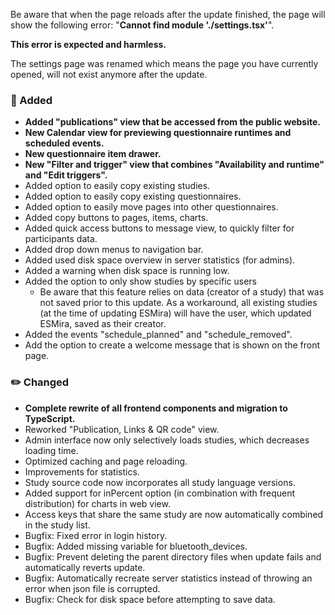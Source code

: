 Be aware that when the page reloads after the update finished, the page will show the following error: "**Cannot find module './settings.tsx'**".

**This error is expected and harmless.**

The settings page was renamed which means the page you have currently opened, will not exist anymore after the update.

### 🚀 Added
- **Added "publications" view that be accessed from the public website.**
- **New Calendar view for previewing questionnaire runtimes and scheduled events.**
- **New questionnaire item drawer.**
- **New "Filter and trigger" view that combines "Availability and runtime" and "Edit triggers".**
- Added option to easily copy existing studies.
- Added option to easily copy existing questionnaires.
- Added option to easily move pages into other questionnaires.
- Added copy buttons to pages, items, charts.
- Added quick access buttons to message view, to quickly filter for participants data.
- Added drop down menus to navigation bar.
- Added used disk space overview in server statistics (for admins).
- Added a warning when disk space is running low.
- Added the option to only show studies by specific users
  - Be aware that this feature relies on data (creator of a study) that was not saved prior to this update. As a workaround, all existing studies (at the time of updating ESMira) will have the user, which updated ESMira, saved as their creator. 
- Added the events "schedule_planned" and "schedule_removed".
- Add the option to create a welcome message that is shown on the front page.


### ✏️ Changed
- **Complete rewrite of all frontend components and migration to TypeScript.**
- Reworked "Publication, Links & QR code" view.
- Admin interface now only selectively loads studies, which decreases loading time.
- Optimized caching and page reloading.
- Improvements for statistics.
- Study source code now incorporates all study language versions.
- Added support for inPercent option (in combination with frequent distribution) for charts in web view.
- Access keys that share the same study are now automatically combined in the study list. 
- Bugfix: Fixed error in login history.
- Bugfix: Added missing variable for bluetooth_devices.
- Bugfix: Prevent deleting the parent directory files when update fails and automatically reverts update.
- Bugfix: Automatically recreate server statistics instead of throwing an error when json file is corrupted.
- Bugfix: Check for disk space before attempting to save data.